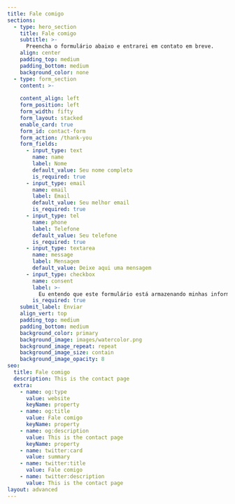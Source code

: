 ```yaml
---
title: Fale comigo
sections:
  - type: hero_section
    title: Fale comigo
    subtitle: >-
      Preencha o formulário abaixo e entrarei em contato em breve.
    align: center
    padding_top: medium
    padding_bottom: medium
    background_color: none
  - type: form_section
    content: >-
     
    content_align: left
    form_position: left
    form_width: fifty
    form_layout: stacked
    enable_card: true
    form_id: contact-form
    form_action: /thank-you
    form_fields:
      - input_type: text
        name: name
        label: Nome
        default_value: Seu nome completo
        is_required: true
      - input_type: email
        name: email
        label: Email
        default_value: Seu melhor email
        is_required: true
      - input_type: tel
        name: phone
        label: Telefone
        default_value: Seu telefone
        is_required: true
      - input_type: textarea
        name: message
        label: Mensagem
        default_value: Deixe aqui uma mensagem
      - input_type: checkbox
        name: consent
        label: >-
          Eu entendo que este formulário está armazenando minhas informações enviadas para que eu possa ser contatado.
        is_required: true
    submit_label: Enviar
    align_vert: top
    padding_top: medium
    padding_bottom: medium
    background_color: primary
    background_image: images/watercolor.png
    background_image_repeat: repeat
    background_image_size: contain
    background_image_opacity: 8
seo:
  title: Fale comigo
  description: This is the contact page
  extra:
    - name: og:type
      value: website
      keyName: property
    - name: og:title
      value: Fale comigo
      keyName: property
    - name: og:description
      value: This is the contact page
      keyName: property
    - name: twitter:card
      value: summary
    - name: twitter:title
      value: Fale comigo
    - name: twitter:description
      value: This is the contact page
layout: advanced
---
```

